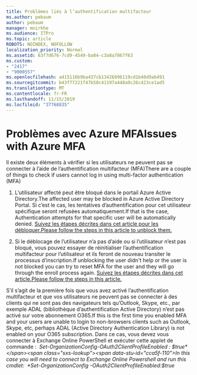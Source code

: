 ```yaml
---
title: Problèmes liés à l’authentification multifacteur
ms.author: pebaum
author: pebaum
manager: mnirkhe
ms.audience: ITPro
ms.topic: article
ROBOTS: NOINDEX, NOFOLLOW
localization_priority: Normal
ms.assetid: 63f7d676-7cd9-4549-ba84-c3a8a7867f63
ms.custom:
- "2417"
- "9000557"
ms.openlocfilehash: a415116b9ba437cb13426896119cd1b40d9ab491
ms.sourcegitcommit: b43f77221f47b50c41197a448a9c26c423ce1ad5
ms.translationtype: MT
ms.contentlocale: fr-FR
ms.lasthandoff: 11/15/2019
ms.locfileid: "37768835"
---
```

# <a name="issues-with-azure-mfa"></a><span data-ttu-id="cca5f-102">Problèmes avec Azure MFA</span><span class="sxs-lookup"><span data-stu-id="cca5f-102">Issues with Azure MFA</span></span>
<span data-ttu-id="cca5f-103">Il existe deux éléments à vérifier si les utilisateurs ne peuvent pas se connecter à l’aide de l’authentification multifacteur (MFA)</span><span class="sxs-lookup"><span data-stu-id="cca5f-103">There are a couple of things to check if users cannot log in using multi-factor authentication (MFA)</span></span>

1. <span data-ttu-id="cca5f-104">L’utilisateur affecté peut être bloqué dans le portail Azure Active Directory.</span><span class="sxs-lookup"><span data-stu-id="cca5f-104">The affected user may be blocked in Azure Active Directory Portal.</span></span> <span data-ttu-id="cca5f-105">Si c’est le cas, les tentatives d’authentification pour cet utilisateur spécifique seront refusées automatiquement.</span><span class="sxs-lookup"><span data-stu-id="cca5f-105">If that is the case, Authentication attempts for that specific user will be automatically denied.</span></span> [<span data-ttu-id="cca5f-106">Suivez les étapes décrites dans cet article pour les débloquer.</span><span class="sxs-lookup"><span data-stu-id="cca5f-106">Please follow the steps in this article to unblock them.</span></span>](https://docs.microsoft.com/azure/active-directory/authentication/howto-mfa-mfasettings#block-and-unblock-users)

2. <span data-ttu-id="cca5f-107">Si le déblocage de l’utilisateur n’a pas d’aide ou si l’utilisateur n’est pas bloqué, vous pouvez essayer de réinitialiser l’authentification multifacteur pour l’utilisateur et ils feront de nouveau transiter le processus d’inscription.</span><span class="sxs-lookup"><span data-stu-id="cca5f-107">If unblocking the user didn't help or the user is not blocked you can try to reset MFA for the user and they will go through the enroll process again.</span></span> [<span data-ttu-id="cca5f-108">Suivez les étapes décrites dans cet article.</span><span class="sxs-lookup"><span data-stu-id="cca5f-108">Please follow the steps in this article.</span></span>](https://docs.microsoft.com/azure/active-directory/authentication/howto-mfa-userdevicesettings#require-users-to-provide-contact-methods-again)

<span data-ttu-id="cca5f-109">S’il s’agit de la première fois que vous avez activé l’authentification multifacteur et que vos utilisateurs ne peuvent pas se connecter à des clients qui ne sont pas des navigateurs tels qu’Outlook, Skype, etc., par exemple ADAL (bibliothèque d’authentification Active Directory) n’est pas activé sur votre abonnement O365.</span><span class="sxs-lookup"><span data-stu-id="cca5f-109">If this is the first time you enabled MFA and your users are unable to login to non-browsers clients such as Outlook, Skype, etc, perhaps ADAL (Active Directory Authentication Library) is not enabled on your O365 subscription.</span></span> <span data-ttu-id="cca5f-110">Dans ce cas, vous devez vous connecter à Exchange Online PowerShell et exécuter cette applet de commande :  *Set-OrganizationConfig-OAuth2ClientProfileEnabled : $true*</span><span class="sxs-lookup"><span data-stu-id="cca5f-110">In this case you will need to connect to Exchange Online Powershell and run this cmdlet:  *Set-OrganizationConfig -OAuth2ClientProfileEnabled:$true*</span></span>